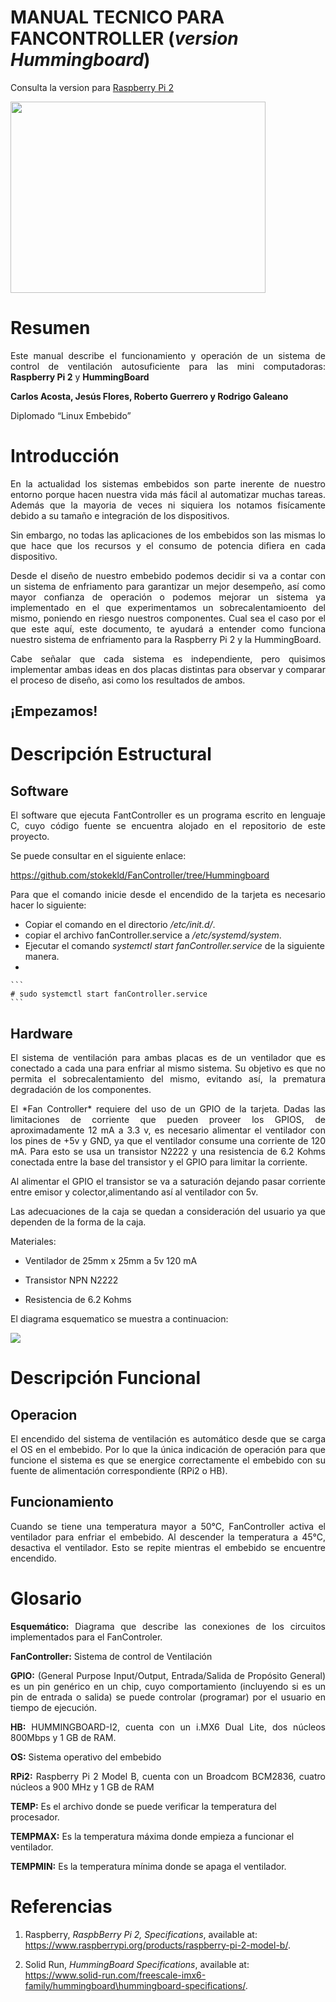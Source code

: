 # MANUAL TECNICO PARA FANCONTROLLER (*version Hummingboard*)
Consulta la version para [Raspberry Pi 2 ](https://github.com/stokekld/FanController/blob/RPi2/ManualTecnico.mkd)


<IMG src=https://github.com/stokekld/FanController/blob/Hummingboard/images/IMG_4297.JPG width="408" height="306"/>


Resumen
=======
<p align="justify">Este manual describe el funcionamiento y operación de un sistema de control de ventilación autosuficiente para las mini computadoras: <b>Raspberry Pi 2</b> y <b>HummingBoard</b> </p>

**Carlos Acosta, Jesús Flores, Roberto Guerrero y Rodrigo Galeano**

Diplomado “Linux Embebido”

Introducción
============

<p align="justify">
En la actualidad los sistemas embebidos son parte inerente de nuestro entorno porque hacen nuestra vida más fácil al automatizar muchas tareas. Además que la mayoria de veces ni siquiera los notamos fisícamente debido a su tamaño e integración de los dispositivos. </p>
<p align="justify">
Sin embargo, no todas las aplicaciones de los embebidos son las mismas lo que hace que los recursos y el consumo de potencia difiera en cada dispositivo.</p>
<p align="justify">
Desde el diseño de nuestro embebido podemos decidir si va a contar con un sistema de enfriamento para garantizar un mejor desempeño, así como mayor confianza de operación o podemos mejorar un sistema ya implementado en el que experimentamos un sobrecalentamioento del mismo, poniendo en riesgo nuestros componentes. Cual sea el caso por el que este aquí, este documento, te ayudará a entender como funciona nuestro
sistema de enfriamento para la Raspberry Pi 2 y la HummingBoard.</p>
<p align="justify">
Cabe señalar que cada sistema es independiente, pero quisimos implementar ambas ideas en dos placas distintas para observar y comparar el proceso de diseño, asi como los resultados de ambos.</p>


## ¡Empezamos!

Descripción Estructural
=======================

Software
--------
<p align="justify">
El software que ejecuta FantController es un programa escrito en lenguaje C, cuyo código fuente se encuentra alojado en el repositorio de este proyecto. </p>

Se puede consultar en el siguiente enlace:

https://github.com/stokekld/FanController/tree/Hummingboard

<p align="justify">
Para que el comando inicie desde el encendido de la tarjeta es necesario hacer lo siguiente:</p>

+ Copiar el comando en el directorio */etc/init.d/*.
+ copiar el archivo fanController.service a */etc/systemd/system*.
+ Ejecutar el comando *systemctl start fanController.service* de la siguiente manera.
+

	```
	# sudo systemctl start fanController.service
	```

Hardware
--------
<p align="justify">
El sistema de ventilación para ambas placas es de un ventilador que es conectado a cada una para enfriar al mismo sistema. Su objetivo es que no permita el sobrecalentamiento del mismo, evitando así, la prematura degradación de los componentes.</p>

<p align="justify">
El *Fan Controller* requiere del uso de un GPIO de la tarjeta. Dadas las limitaciones de corriente que pueden proveer los GPIOS, de aproximadamente 12 mA a 3.3 v, es necesario alimentar el ventilador con los pines de +5v y GND, ya que el ventilador consume una corriente de 120 mA. Para esto se usa un transistor N2222 y una resistencia de 6.2 Kohms conectada entre la base del transistor y el GPIO para limitar la corriente.</p>
<p align="justify">
Al alimentar el GPIO el transistor se va a saturación dejando pasar corriente entre emisor y colector,alimentando así al ventilador con 5v.</p>
<p align="justify">
Las adecuaciones de la caja se quedan a consideración del usuario ya que dependen de la forma de la caja.</p>

Materiales:

-   Ventilador de 25mm x 25mm a 5v 120 mA

-   Transistor NPN N2222

-   Resistencia de 6.2 Kohms

El diagrama esquematico se muestra a continuacion:

<IMG src=https://github.com/stokekld/FanController/blob/Hummingboard/images/Hummingboard%20Schematic.jpg />


Descripción Funcional
=====================

Operacion
---------
<p align="justify">
El encendido del sistema de ventilación es automático desde que se carga el OS en el embebido. Por lo que la única indicación de operación para que funcione el sistema es que se energice correctamente el embebido con su fuente de alimentación correspondiente (RPi2 o HB).</p>

Funcionamiento
--------------
<p align="justify">
Cuando se tiene una temperatura mayor a 50°C,
FanController activa el ventilador para enfriar el embebido. Al descender la temperatura a 45°C, desactiva el ventilador. Esto se repite mientras el embebido se encuentre encendido.</p>

Glosario
========

<p align="justify"><b>Esquemático:</b> Diagrama que describe las conexiones de los circuitos implementados para el FanControler.</p>

**FanController:** Sistema de control de Ventilación

<p align="justify"><b>GPIO:</b> (General Purpose Input/Output, Entrada/Salida de Propósito General) es un pin genérico en un chip, cuyo comportamiento (incluyendo si es un pin de entrada o salida) se puede controlar (programar) por el usuario en tiempo de ejecución.</p>

<p align="justify"><b>HB:</b> HUMMINGBOARD-I2, cuenta con un i.MX6 Dual Lite, dos núcleos 800Mbps y 1 GB de RAM.</p>

**OS:** Sistema operativo del embebido

<p align="justify"><b>RPi2:</b> Raspberry Pi 2 Model B, cuenta con un Broadcom BCM2836, cuatro núcleos a 900 MHz y 1 GB de RAM</p>

**TEMP:** Es el archivo donde se puede verificar la temperatura del procesador.

**TEMPMAX:** Es la temperatura máxima donde empieza a funcionar el ventilador.

**TEMPMIN:** Es la temperatura mínima donde se apaga
    el ventilador.

Referencias
===========

1.  Raspberry, *RaspbBerry Pi 2, Specifications*,
    available at:
    <span>https://www.raspberrypi.org/products/raspberry-pi-2-model-b/</span>.

2.  Solid Run, *HummingBoard Specifications*,
    available at:
    <span>https://www.solid-run.com/freescale-imx6-family/hummingboard\hummingboard-specifications/</span>.
